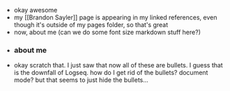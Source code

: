 - okay awesome
- my [[Brandon Sayler]] page is appearing in my linked references, even though it's outside of my pages folder, so that's great
- now, about me (can we do some font size markdown stuff here?)
- ### about me
- okay scratch that. I just saw that now all of these are bullets. I guess that is the downfall of Logseq. how do I get rid of the bullets? document mode? but that seems to just hide the bullets...